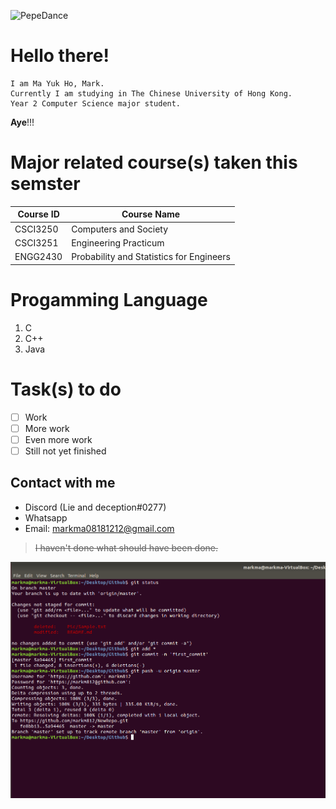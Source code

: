 ![PepeDance](https://cdn.discordapp.com/emojis/444226569016311829.gif?v=1)

# **Hello there!**
	I am Ma Yuk Ho, Mark. 
	Currently I am studying in The Chinese University of Hong Kong.
	Year 2 Computer Science major student. 
**Aye**!!!
	
# Major related course(s) taken this semster
|Course ID | Course Name |
|--- |---|
|CSCI3250 |Computers and Society |
|CSCI3251 |Engineering Practicum |
|ENGG2430 |Probability and Statistics for Engineers|
	
# Progamming Language
1. C
2. C++
3. Java

# Task(s) to do
- [ ] Work
- [ ] More work
- [ ] Even more work
- [ ] Still not yet finished

## Contact with me
- Discord (Lie and deception#0277)
- Whatsapp
- Email: markma08181212@gmail.com
>~~I haven't done what should have been done.~~

![commands](https://github.com/csci3251-2020/Student-1155124907/blob/master/commands.png)
